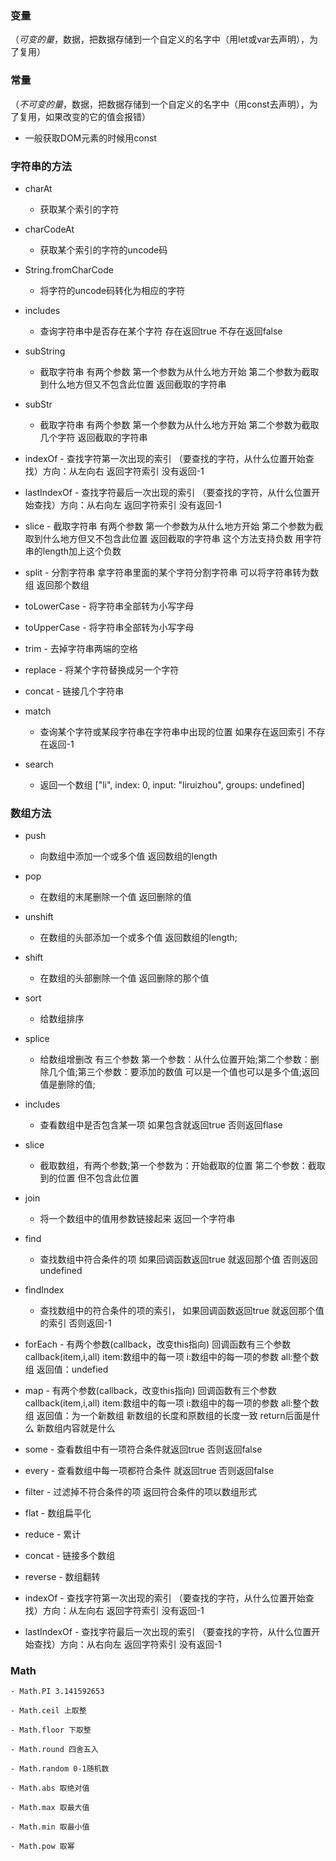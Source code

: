 ### 变量
（*可变的量*，数据，把数据存储到一个自定义的名字中（用let或var去声明），为了复用）

### 常量
（*不可变的量*，数据，把数据存储到一个自定义的名字中（用const去声明），为了复用，如果改变的它的值会报错）
- 一般获取DOM元素的时候用const

### 字符串的方法
  - charAt
      - 获取某个索引的字符

  - charCodeAt
      - 获取某个索引的字符的uncode码 

  - String.fromCharCode
      - 将字符的uncode码转化为相应的字符

  - includes
      - 查询字符串中是否存在某个字符 存在返回true 不存在返回false 

  - subString
      - 截取字符串 有两个参数 第一个参数为从什么地方开始  第二个参数为截取到什么地方但又不包含此位置 返回截取的字符串

  - subStr
       - 截取字符串 有两个参数  第一个参数为从什么地方开始  第二个参数为截取几个字符  返回截取的字符串

  - indexOf
        - 查找字符第一次出现的索引 （要查找的字符，从什么位置开始查找）方向：从左向右 返回字符索引 没有返回-1

  - lastIndexOf
        - 查找字符最后一次出现的索引 （要查找的字符，从什么位置开始查找）方向：从右向左  返回字符索引 没有返回-1

  - slice
        - 截取字符串  有两个参数 第一个参数为从什么地方开始  第二个参数为截取到什么地方但又不包含此位置 返回截取的字符串 这个方法支持负数  用字符串的length加上这个负数

  - split
        - 分割字符串 拿字符串里面的某个字符分割字符串 可以将字符串转为数组 返回那个数组
  - toLowerCase
        - 将字符串全部转为小写字母

  - toUpperCase
        - 将字符串全部转为小写字母
  - trim
        - 去掉字符串两端的空格
  - replace
        - 将某个字符替换成另一个字符 

  - concat
        - 链接几个字符串

  - match
      - 查询某个字符或某段字符串在字符串中出现的位置  如果存在返回索引 不存在返回-1

  - search
      - 返回一个数组 ["li", index: 0, input: "liruizhou", groups: undefined]

### 数组方法

  - push
      - 向数组中添加一个或多个值  返回数组的length
  - pop
      - 在数组的末尾删除一个值 返回删除的值

  - unshift
      - 在数组的头部添加一个或多个值 返回数组的length;

  - shift
      - 在数组的头部删除一个值 返回删除的那个值

  - sort
    - 给数组排序

  - splice
      - 给数组增删改 有三个参数 第一个参数：从什么位置开始;第二个参数：删除几个值;第三个参数：要添加的数值 可以是一个值也可以是多个值;返回值是删除的值;
  - includes
      - 查看数组中是否包含某一项 如果包含就返回true 否则返回flase
  - slice
      - 截取数组，有两个参数;第一个参数为：开始截取的位置  第二个参数：截取到的位置 但不包含此位置
  - join
      - 将一个数组中的值用参数链接起来 返回一个字符串
  - find
      - 查找数组中符合条件的项  如果回调函数返回true 就返回那个值 否则返回undefined 
  - findIndex
      - 查找数组中的符合条件的项的索引， 如果回调函数返回true 就返回那个值的索引 否则返回-1

  - forEach
        - 有两个参数(callback，改变this指向) 回调函数有三个参数  callback(item,i,all) item:数组中的每一项 i:数组中的每一项的参数 all:整个数组   返回值：undefied
  - map
        - 有两个参数(callback，改变this指向) 回调函数有三个参数  callback(item,i,all) item:数组中的每一项 i:数组中的每一项的参数 all:整个数组   返回值：为一个新数组  新数组的长度和原数组的长度一致  return后面是什么 新数组内容就是什么
  - some
        - 查看数组中有一项符合条件就返回true  否则返回false
  - every
        - 查看数组中每一项都符合条件 就返回true 否则返回false
  - filter
        - 过滤掉不符合条件的项 返回符合条件的项以数组形式
  - flat
        - 数组扁平化 
  - reduce
        - 累计 
  - concat
        - 链接多个数组
  - reverse
        - 数组翻转
  - indexOf
        - 查找字符第一次出现的索引 （要查找的字符，从什么位置开始查找）方向：从左向右   返回字符索引 没有返回-1
  - lastIndexOf
        - 查找字符最后一次出现的索引 （要查找的字符，从什么位置开始查找）方向：从右向左   返回字符索引 没有返回-1
  ### Math

    - Math.PI 3.141592653

    - Math.ceil 上取整

    - Math.floor 下取整

    - Math.round 四舍五入

    - Math.random 0-1随机数

    - Math.abs 取绝对值

    - Math.max 取最大值

    - Math.min 取最小值

    - Math.pow 取幂

 

